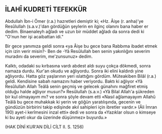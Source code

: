 ## İLAHÎ KUDRETİ TEFEKKÜR

Abdullah İbn-i Ömer (r.a.) hazretleri demiştir ki; «Hz. Âişe (r. anha)'ye Resûlullah (s.a.v.)'dan gördüğün şeylerin en ilginç olanını bana haber er dedim. Binaenaleyh ağladı ve uzun bir müd­det ağladı da sonra dedi ki "O'nun her işi acaibattan idi."

Bir gece yanımıza geldi sonra «ya Âişe bu gece bana Rabbıma ibadet etmek için izin ve­rir misin?- Ben de -Yâ Resûlullah ben senin ya­kınlığını severim muradını da severim, me'zunsunuz» dedim.

Kalktı, odadaki su kırbasına vardı abdest al­dı suyu çokça dökmedi, sonra namaza durdu. Kur'an okudu ve ağlıyordu. Sonra iki elini kal­dırdı yine ağlıyordu. Hatta göz yaşlarının yeri ıslattığını gördüm. Müteakiben Bilâl (r.a.) geldi. Kendisine sabah namazını haber veriyordu. Baktı ki ağlıyor «Yâ Resûlullah Allah Teâlâ senin geç­miş ve gelecek günahını mağfiret etmiş olduğu halde ağlıyor musun?» Resûlullah (s.a.v.) «Yâ Bilal Allah'a şükreden bir kul olmayayım mı? ve sonra şöyle devam etti «Nasıl ağlamayayım Allahû Teâlâ bu gece muhakkak ki yerin ve göğün yaratılışında, gecenin ve gündüzün birbirini takip edişinde akıl sahipleri için ibretler vardır.» (Âli İmran 190) ayet-i kerîmesini inzal etti» dedi ve sonra da «Yazıklar olsun o kimseye ki bu ayeti okur da üzerinde düşünmez» buyurdu.»

(HAK DİNİ KUR'AN DİLİ CİLT II. S. 1256)
